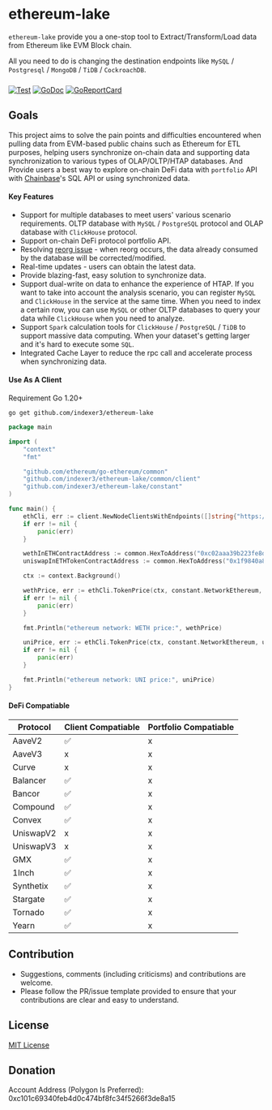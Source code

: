 # ethereum-lake
`ethereum-lake` provide you a one-stop tool to Extract/Transform/Load data from Ethereum like EVM Block chain.  

All you need to do is changing the destination endpoints like `MySQL` / `Postgresql` / `MongoDB` / `TiDB` / `CockroachDB`. 


### 
[![Test](https://github.com/indexer3/ethereum-lake/actions/workflows/lint-and-test.yaml/badge.svg?branch=main)](https://github.com/indexer3/ethereum-lake/actions/workflows/lint-and-test.yml)
[![GoDoc](https://godoc.org/github.com/indexer3/ethereum-lake?status.png)](https://godoc.org/github.com/indexer3/ethereum-lake)
[![GoReportCard](https://goreportcard.com/badge/github.com/indexer3/ethereum-lake)](https://goreportcard.com/report/github.com/indexer3/ethereum-lake)



## Goals 

This project aims to solve the pain points and difficulties encountered when pulling data from EVM-based public chains such as Ethereum for ETL purposes, helping users synchronize on-chain data and supporting data synchronization to various types of OLAP/OLTP/HTAP databases. And Provide users a best way to explore on-chain DeFi data with `portfolio` API with [Chainbase](https://chainbase.com/)'s SQL API or using synchronized data.



#### Key Features 

- Support for multiple databases to meet users' various scenario requirements. OLTP database with `MySQL` / `PostgreSQL` protocol and OLAP database with `ClickHouse` protocol.  
- Support on-chain DeFi protocol portfolio API. 
- Resolving [reorg issue](https://www.alchemy.com/overviews/what-is-a-reorg) - when reorg occurs, the data already consumed by the database will be corrected/modified.  
- Real-time updates - users can obtain the latest data.
- Provide blazing-fast, easy solution to synchronize data.
- Support dual-write on data to enhance the experience of HTAP. If you want to take into account the analysis scenario, you can register `MySQL` and `ClickHouse` in the service at the same time. When you need to index a certain row, you can use `MySQL` or other OLTP databases to query your data while `ClickHouse` when you need to analyze.
- Support `Spark` calculation tools for `ClickHouse` / `PostgreSQL` / `TiDB` to support massive data computing. When your dataset's getting larger and it's hard to execute some `SQL`.   
- Integrated Cache Layer to reduce the rpc call and accelerate process when synchronizing data. 



#### Use As A Client
Requirement Go 1.20+

```shell
go get github.com/indexer3/ethereum-lake
```

```go
package main

import (
	"context"
	"fmt"

	"github.com/ethereum/go-ethereum/common"
	"github.com/indexer3/ethereum-lake/common/client"
	"github.com/indexer3/ethereum-lake/constant"
)

func main() {
	ethCli, err := client.NewNodeClientsWithEndpoints([]string{"https://rpc.ankr.com/eth"})
	if err != nil {
		panic(err)
	}

	wethInETHContractAddress := common.HexToAddress("0xc02aaa39b223fe8d0a0e5c4f27ead9083c756cc2")
	uniswapInETHTokenContractAddress := common.HexToAddress("0x1f9840a85d5aF5bf1D1762F925BDADdC4201F984")

	ctx := context.Background()

	wethPrice, err := ethCli.TokenPrice(ctx, constant.NetworkEthereum, wethInETHContractAddress, nil)
	if err != nil {
		panic(err)
	}

	fmt.Println("ethereum network: WETH price:", wethPrice)

	uniPrice, err := ethCli.TokenPrice(ctx, constant.NetworkEthereum, uniswapInETHTokenContractAddress, nil)
	if err != nil {
		panic(err)
	}

	fmt.Println("ethereum network: UNI price:", uniPrice)
}
```



#### DeFi Compatiable   
| Protocol| Client Compatiable | Portfolio Compatiable | 
| -- | -- | -- | 
| AaveV2 | ✅ | x | 
| AaveV3 | x | x | 
| Curve | x | x | 
| Balancer | ✅ | x | 
| Bancor | ✅ | x | 
| Compound | ✅ | x | 
| Convex | ✅ | x | 
| UniswapV2 | x | x | 
| UniswapV3 | x | x | 
| GMX | ✅ | x | 
| 1Inch | ✅ | x | 
| Synthetix | ✅ | x | 
| Stargate | ✅ | x | 
| Tornado | ✅ | x | 
| Yearn | ✅ | x | 



## Contribution
- Suggestions, comments (including criticisms) and contributions are welcome.
- Please follow the PR/issue template provided to ensure that your contributions are clear and easy to understand. 

## License 
[MIT License](./LICENSE)


## Donation  

Account Address (Polygon Is Preferred): 0xc101c69340feb4d0c474bf8fc34f5266f3de8a15 


